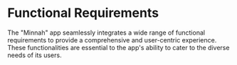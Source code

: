 # Functional Requirements

The "Minnah" app seamlessly integrates a wide range of functional requirements to provide a comprehensive and user-centric experience. These functionalities are essential to the app's ability to cater to the diverse needs of its users.
